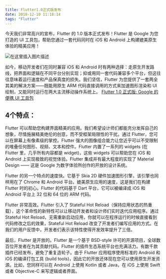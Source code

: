 ```yaml
---
title: Flutter1.0正式版发布
date: 2018-12-10 11:18:14
tags: "Flutter"
---
```

今天我们非常高兴的宣布，Flutter 的 1.0 版本正式发布！Flutter 是 Google 为您打造的 UI 工具包，帮助您通过一套代码同时在 iOS 和 Android 上构建媲美原生体验的精美应用！

![在这里插入图片描述](http://upload-images.jianshu.io/upload_images/3112038-71e35b32231a2121?imageMogr2/auto-orient/strip%7CimageView2/2/w/1240)

如今，移动开发者们在同时兼容 iOS 和 Android 时有两种选择：走原生开发路线，把界面和逻辑在不同平台分别实现；抑或用同一套代码兼容多个平台，但这往往意味着运行速度和产品保真度的损失。我们坚信，Flutter 为您提供了一套两全其美的解决方案——既能用原生 ARM 代码直接调用的方式来加速图形渲染和 UI 绘制，又能同时运行在两大主流移动操作系统上。
[Flutter 1.0 正式版: Google 的便携 UI 工具包](https://juejin.im/post/5c079760e51d45433b7a56ef)

<!-- more -->

## 4个特点：

Flutter 可以帮助您构建界面精美的应用。我们希望设计师们都能充分发挥自己的想象，尽情施展精美绝伦的创意，而不受框架局限性的干扰。通过 Flutter，您可以在屏幕上有像素级的掌控。Flutter 强大的图像组合能力让您近乎可以不受限制的堆叠任何图形、视频、文本和控件。Flutter 内置了一系列的 widgets (在 Flutter 里，几乎所有内容都是 widget)，这些 widgets 可以帮助您在 iOS 和 Android 上实现极致的视觉体验。Flutter 集成并有最大程度的实现了 Material Design —— 这是 Google 为数字体验所创作的开放的设计系统。

Flutter 的另一个特点的速度快。它基于 Skia 2D 硬件加速图形引擎，该引擎也同样用在了 Chrome 和 Android 平台。媲美原生应用的速度，这是我们在构建 Flutter 时的初心。Flutter 的代码基于 Dart 平台，它可以被编译成 iOS 和 Android 平台上 32 位和 64 位的 ARM 代码。

Flutter 非常高效。Flutter 引入了 Stateful Hot Reload（保持应用状态的热重载），这个革命性的新特性可以让移动开发者和设计师们实时迭代应用程序。通过 Stateful Hot Reload，无需重新启动应用，你就可以在程序运行的时候直接看到代码修改之后的效果，Stateful Hot Reload 改变了开发者们编写应用的方式。在我们的用户反馈中，开发者们表示该特性使得开发效率提升了三倍。

最后，Flutter 是开放的。Flutter 是一个基于 BSD-style 许可的开源项目，全球数百位开发者在为其贡献代码。Flutter 的插件生态系统平台也充满活力。有数千款插件已经发布，避免了重复造轮子。由于 Flutter 应用程序使用标准的 Android 和 iOS 的编译打包工具 (build tools)，因此它的开放还体现在您可以使用原生开发资源。比如，您同样可以在 Android 上使用 Kotlin 或者 Java，在 iOS 上使用 Swift 或者 Objective-C 来写逻辑或者界面。